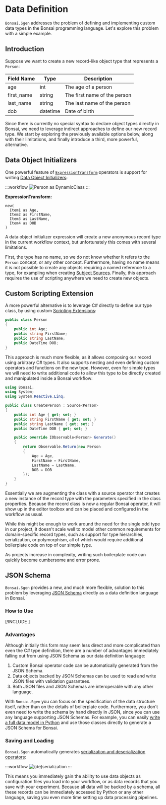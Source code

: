 # Data Definition

`Bonsai.Sgen` addresses the problem of defining and implementing custom data types in the Bonsai programming language. Let's explore this problem with a simple example.

## Introduction

Suppose we want to create a new record-like object type that represents a `Person`:

| Field Name | Type     | Description                  |
|------------|----------|------------------------------|
| age        | int      | The age of a person          |
| first_name | string   | The first name of the person |
| last_name  | string   | The last name of the person  |
| dob        | datetime | Date of birth                |

Since there is currently no special syntax to declare object types directly in Bonsai, we need to leverage indirect approaches to define our new record type. We start by exploring the previously available options below, along with their limitations, and finally introduce a third, more powerful, alternative.

## Data Object Initializers

One powerful feature of [`ExpressionTransform`](xref:Bonsai.Scripting.Expressions.ExpressionTransform) operators is support for writing [Data Object Initializers](xref:Bonsai.Scripting.Expressions.ExpressionTransform#data-object-initializers):

:::workflow
![Person as DynamicClass](~/workflows/person-example-dynamic-class.bonsai)
:::

**ExpressionTransform:**
```
new(
  Item1 as Age,
  Item2 as FirstName,
  Item3 as LastName,
  Item4 as DOB
)
```

A data object initializer expression will create a new anonymous record type in the current workflow context, but unfortunately this comes with several limitations.

First, the type has no name, so we do not know whether it refers to the `Person` concept, or any other concept. Furthermore, having no name means it is not possible to create any objects requiring a named reference to a type, for exampling when creating [Subject Sources](https://bonsai-rx.org/docs/articles/subjects.html#source-subjects). Finally, this approach requires the use of scripting anywhere we need to create new objects.

## Custom Scripting Extension

A more powerful alternative is to leverage C# directly to define our type class, by using custom [Scripting Extensions](https://bonsai-rx.org/docs/articles/scripting-extensions.html):

```csharp
public class Person
{
    public int Age;
    public string FirstName;
    public string LastName;
    public DateTime DOB;
}
```

This approach is much more flexible, as it allows composing our record using arbitrary C# types. It also supports nesting and even defining custom operators and functions on the new type. However, even for simple types we will need to write additional code to allow this type to be directly created and manipulated inside a Bonsai workflow:

```csharp
using Bonsai;
using System;
using System.Reactive.Linq;

public class CreatePerson : Source<Person>
{
    public int Age { get; set; }
    public string FirstName { get; set; }
    public string LastName { get; set; }
    public DateTime DOB { get; set; }

    public override IObservable<Person> Generate()
    {
        return Observable.Return(new Person
        {
            Age = Age,
            FirstName = FirstName,
            LastName = LastName,
            DOB = DOB
        });
    }
}
```

Essentially we are augmenting the class with a source operator that creates a new instance of the record type with the parameters specified in the class properties. Because the record class is now a regular Bonsai operator, it will show up in the editor toolbox and can be placed and configured in the workflow as usual.

While this might be enough to work around the need for the single odd type in our project, it doesn't scale well to model other common requirements for domain-specific record types, such as support for type hierarchies, serialization, or polymorphism, all of which would require additional boilerplate code on top of our simple type.

As projects increase in complexity, writing such boilerplate code can quickly become cumbersome and error prone.

## JSON Schema

`Bonsai.Sgen` provides a new, and much more flexible, solution to this problem by leveraging [JSON Schema](https://json-schema.org/) directly as a data definition language in Bonsai.

### How to Use

[!INCLUDE [](example-person.md)]

### Advantages

Although initially this form may seem less direct and more complicated than even the C# type definition, there are a number of advantages immediately falling out from using JSON Schema as our data definition language:

1. Custom Bonsai operator code can be automatically generated from the JSON Schema.
2. Data objects backed by JSON Schemas can be used to read and write JSON files with validation guarantees.
3. Both JSON files and JSON Schemas are interoperable with any other language.

With `Bonsai.Sgen` you can focus on the specification of the data structure itself, rather than on the details of boilerplate code. Furthermore, you don't even need to write the schema by hand directly in JSON, since you can use any language supporting JSON Schemas. For example, you can easily [write a full data model in Python](python-usage.md#data-model) and use those classes directly to generate a JSON Schema for Bonsai.

### Saving and Loading

`Bonsai.Sgen` automatically generates [serialization and deserialization operators](basic-usage.md#serialization-and-deserialization):

:::workflow
![(de)serialization](~/workflows/simple-serialization-example.bonsai)
:::

This means you immediately gain the ability to use data objects as configuration files you load into your workflow, or as data records that you save with your experiment. Because all data will be backed by a schema, all these records can be immediately accessed by Python or any other language, saving you even more time setting up data processing pipelines.